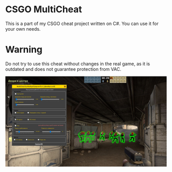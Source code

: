 # CSGO MultiCheat
This is a part of my CSGO cheat project written on C#. You can use it for your own needs.
# Warning
Do not try to use this cheat without changes in the real game, as it is outdated and does not guarantee protection from VAC.

![Screenshot](multicheat.jpg)
